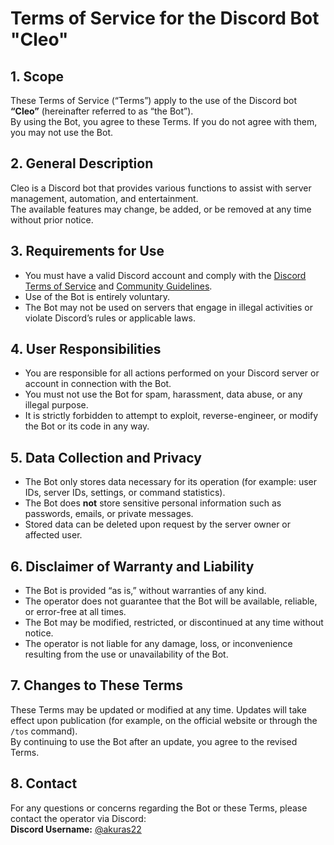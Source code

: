 # Terms of Service for the Discord Bot "Cleo"

## 1. Scope
These Terms of Service (“Terms”) apply to the use of the Discord bot **“Cleo”** (hereinafter referred to as “the Bot”).  
By using the Bot, you agree to these Terms. If you do not agree with them, you may not use the Bot.

## 2. General Description
Cleo is a Discord bot that provides various functions to assist with server management, automation, and entertainment.  
The available features may change, be added, or be removed at any time without prior notice.

## 3. Requirements for Use
- You must have a valid Discord account and comply with the [Discord Terms of Service](https://discord.com/terms) and [Community Guidelines](https://discord.com/guidelines).  
- Use of the Bot is entirely voluntary.  
- The Bot may not be used on servers that engage in illegal activities or violate Discord’s rules or applicable laws.

## 4. User Responsibilities
- You are responsible for all actions performed on your Discord server or account in connection with the Bot.  
- You must not use the Bot for spam, harassment, data abuse, or any illegal purpose.  
- It is strictly forbidden to attempt to exploit, reverse-engineer, or modify the Bot or its code in any way.

## 5. Data Collection and Privacy
- The Bot only stores data necessary for its operation (for example: user IDs, server IDs, settings, or command statistics).  
- The Bot does **not** store sensitive personal information such as passwords, emails, or private messages.  
- Stored data can be deleted upon request by the server owner or affected user.

## 6. Disclaimer of Warranty and Liability
- The Bot is provided “as is,” without warranties of any kind.  
- The operator does not guarantee that the Bot will be available, reliable, or error-free at all times.  
- The Bot may be modified, restricted, or discontinued at any time without notice.  
- The operator is not liable for any damage, loss, or inconvenience resulting from the use or unavailability of the Bot.

## 7. Changes to These Terms
These Terms may be updated or modified at any time. Updates will take effect upon publication (for example, on the official website or through the `/tos` command).  
By continuing to use the Bot after an update, you agree to the revised Terms.

## 8. Contact
For any questions or concerns regarding the Bot or these Terms, please contact the operator via Discord:  
**Discord Username:** [@akuras22](https://discord.com/users/akuras22)
